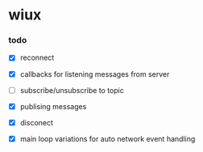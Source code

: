 # wiux

### todo
- [X] reconnect
- [X] callbacks for listening messages from server
- [ ] subscribe/unsubscribe to topic
- [X] publising messages
- [X] disconect
- [X] main loop variations for auto network event handling


